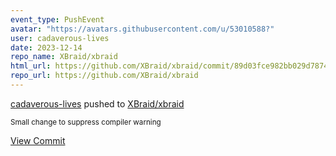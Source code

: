 ```yaml
---
event_type: PushEvent
avatar: "https://avatars.githubusercontent.com/u/53010588?"
user: cadaverous-lives
date: 2023-12-14
repo_name: XBraid/xbraid
html_url: https://github.com/XBraid/xbraid/commit/89d03fce982bb029d78747e139c98865a3076ceb
repo_url: https://github.com/XBraid/xbraid
---
```


<a href='https://github.com/cadaverous-lives' target='_blank'>cadaverous-lives</a> pushed to <a href='https://github.com/XBraid/xbraid' target='_blank'>XBraid/xbraid</a>

<small>Small change to suppress compiler warning</small>

<a href='https://github.com/XBraid/xbraid/commit/89d03fce982bb029d78747e139c98865a3076ceb' target='_blank'>View Commit</a>